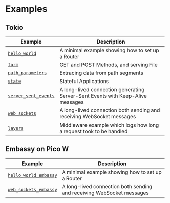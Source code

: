 # Examples

## Tokio

| Example                                                            | Description                                                                    |
| ------------------------------------------------------------------ | ------------------------------------------------------------------------------ |
| [`hello_world`](../examples/hello_world/src/main.rs)               | A minimal example showing how to set up a Router                               |
| [`form`](../examples/form/src/main.rs)                             | GET and POST Methods, and serving File                                         |
| [`path_parameters`](../examples/path_parameters/src/main.rs)       | Extracing data from path segments                                              |
| [`state`](../examples/state/src/main.rs)                           | Stateful Applications                                                          |
| [`server_sent_events`](../examples/server_sent_events/src/main.rs) | A long-lived connection generating Server-Sent Events with Keep-Alive messages |
| [`web_sockets`](../examples/web_sockets/src/main.rs)               | A long-lived connection both sending and receiving WebSocket messages          |
| [`layers`](../examples/layers/src/main.rs)                         | Middleware example which logs how long a request took to be handled            |


## Embassy on Pico W

| Example                                                              | Description                                                           |
| -------------------------------------------------------------------- | --------------------------------------------------------------------- |
| [`hello_world_embassy`](../examples/embassy/hello_world/src/main.rs) | A minimal example showing how to set up a Router                      |
| [`web_sockets_embassy`](../examples/embassy/web_sockets/src/main.rs) | A long-lived connection both sending and receiving WebSocket messages |

